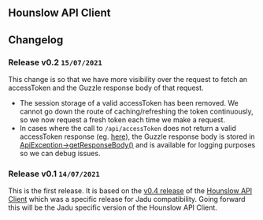 ## Hounslow API Client

## Changelog

### Release v0.2 `15/07/2021`

This change is so that we have more visibility over the request to fetch an accessToken and the Guzzle response body of that request.
- The session storage of a valid accessToken has been removed. We cannot go down the route of caching/refreshing the token continuously, so we now request a fresh token each time we make a request.
- In cases where the call to `/api/accessToken` does not return a valid accessToken response (eg. [here](https://github.com/LBHounslow/hounslow-api-client-jadu/blob/develop/src/Client/Client.php#L320)), the Guzzle response body is stored in [ApiException->getResponseBody()](https://github.com/LBHounslow/hounslow-api-client-jadu/blob/develop/src/Exception/ApiException.php#L49) and is available for logging purposes so we can debug issues.

### Release v0.1 `14/07/2021`

This is the first release. It is based on the [v0.4 release](https://github.com/LBHounslow/hounslow-api-client/releases/tag/v0.4) of the [Hounslow API Client](https://github.com/LBHounslow/hounslow-api-client) which was a specific release for Jadu compatibility. Going forward this will be the Jadu specific version of the Hounslow API Client. 
